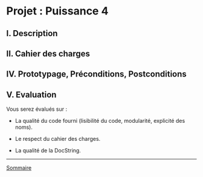 # Projet : Puissance 4

## I. Description



## II. Cahier des charges





## IV. Prototypage, Préconditions, Postconditions



## V. Evaluation

Vous serez évalués sur :

- La qualité du code fourni (lisibilité du code, modularité, explicité des noms).

- Le respect du cahier des charges.

- La qualité de la DocString.

____________

[Sommaire](./../README.md)